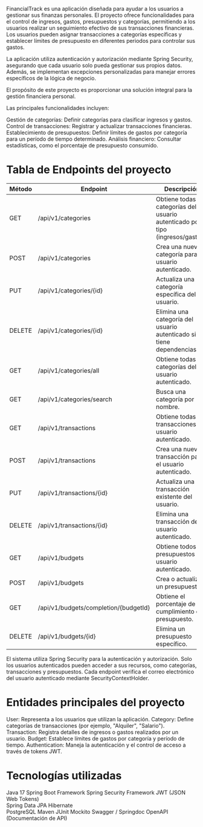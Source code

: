 FinancialTrack es una aplicación diseñada para ayudar a los usuarios a gestionar sus finanzas personales.
El proyecto ofrece funcionalidades para el control de ingresos, gastos, presupuestos y categorías, 
permitiendo a los usuarios realizar un seguimiento efectivo de sus transacciones financieras. 
Los usuarios pueden asignar transacciones a categorías específicas y establecer límites de presupuesto en diferentes 
periodos para controlar sus gastos.

La aplicación utiliza autenticación y autorización mediante Spring Security, asegurando que cada usuario 
solo pueda gestionar sus propios datos. Además, se implementan excepciones personalizadas para manejar errores
específicos de la lógica de negocio.


El propósito de este proyecto es proporcionar una solución integral para la gestión financiera personal.

Las principales funcionalidades incluyen:

Gestión de categorías: Definir categorías para clasificar ingresos y gastos.
Control de transacciones: Registrar y actualizar transacciones financieras.
Establecimiento de presupuestos: Definir límites de gastos por categoría para un período de tiempo determinado.
Análisis financiero: Consultar estadísticas, como el porcentaje de presupuesto consumido.



# Tabla de Endpoints del proyecto

| Método | Endpoint                              | Descripción                                                                      |
|--------|---------------------------------------|----------------------------------------------------------------------------------|
| GET    | /api/v1/categories                    | Obtiene todas las categorías del usuario autenticado por tipo (ingresos/gastos). |
| POST   | /api/v1/categories                    | Crea una nueva categoría para el usuario autenticado.                            |
| PUT    | /api/v1/categories/{id}               | Actualiza una categoría específica del usuario.                                  |
| DELETE | /api/v1/categories/{id}               | Elimina una categoría del usuario autenticado si no tiene dependencias.          |
| GET    | /api/v1/categories/all                | Obtiene todas las categorías del usuario autenticado.                            |
| GET    | /api/v1/categories/search             | Busca una categoría por nombre.                                                  |
| GET    | /api/v1/transactions                  | Obtiene todas las transacciones del usuario autenticado.                         |
| POST   | /api/v1/transactions                  | Crea una nueva transacción para el usuario autenticado.                          |
| PUT    | /api/v1/transactions/{id}             | Actualiza una transacción existente del usuario.                                 |
| DELETE | /api/v1/transactions/{id}             | Elimina una transacción del usuario autenticado.                                 |
| GET    | /api/v1/budgets                       | Obtiene todos los presupuestos del usuario autenticado.                          |
| POST   | /api/v1/budgets                       | Crea o actualiza un presupuesto.                                                 |
| GET    | /api/v1/budgets/completion/{budgetId} | Obtiene el porcentaje de cumplimiento del presupuesto.                           |
| DELETE | /api/v1/budgets/{id}                  | Elimina un presupuesto específico.                                               |


El sistema utiliza Spring Security para la autenticación y autorización. Solo los usuarios autenticados pueden acceder a sus recursos,
como categorías, transacciones y presupuestos. 
Cada endpoint verifica el correo electrónico del usuario autenticado mediante SecurityContextHolder.


# Entidades principales del proyecto

User: Representa a los usuarios que utilizan la aplicación.
Category: Define categorías de transacciones (por ejemplo, "Alquiler", "Salario").
Transaction: Registra detalles de ingresos o gastos realizados por un usuario.
Budget: Establece límites de gastos por categoría y período de tiempo.
Authentication: Maneja la autenticación y el control de acceso a través de tokens JWT.

# Tecnologías utilizadas
Java 17	
Spring Boot	Framework 
Spring Security	Framework 
JWT (JSON Web Tokens)	
Spring Data JPA	
Hibernate	
PostgreSQL
Maven
JUnit
Mockito
Swagger / Springdoc OpenAPI (Documentación de API)
